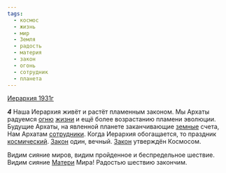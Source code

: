 ```yaml
---
tags:
  - космос
  - жизнь
  - мир
  - Земля
  - радость
  - материя
  - закон
  - огонь
  - сотрудник
  - планета
---
```


[Иерархия 1931г](https://127.0.0.1:4002/agni/1931)

___4___
Наша Иерархия живёт и растёт пламенным законом. Мы Архаты радуемся [огню](../../../tags/#огонь) [жизни](../../../tags/#жизнь) и ещё более возрастанию пламени эволюции. Будущие Архаты, на явленной планете заканчивающие [земные](../../../tags/#Земля) счета, Нам Архатам [сотрудники](../../../tags/#сотрудник). Когда Иерархия обогащается, то праздник [космический](../../../tags/#космос). [Закон](../../../tags/#закон) один, вечный. [Закон](../../../tags/#закон) утверждён Космосом.   

Видим сияние миров, видим пройденное и беспредельное шествие. Видим сияние [Матери](../../../tags/#материя) Мира! Радостью шествию закончим.   

